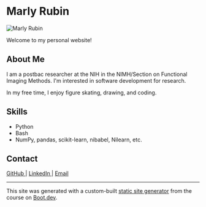 # Marly Rubin

![Marly Rubin](images/me.jpeg)

Welcome to my personal website!

## About Me

I am a postbac researcher at the NIH in the NIMH/Section on Functional Imaging Methods. I'm interested in software development
for research.

In my free time, I enjoy figure skating, drawing, and coding.

## Skills

- Python
- Bash
- NumPy, pandas, scikit-learn, nibabel, Nilearn, etc.

## Contact

<a href="https://github.com/marlyr">
  <i class="fab fa-github"></i> GitHub
</a> |
<a href="https://www.linkedin.com/in/marly-rubin-85043022b">
  <i class="fab fa-linkedin"></i> LinkedIn
</a> |
<a href="mailto:marlyr637@gmail.com">
  <i class="fas fa-envelope"></i> Email
</a>

---

This site was generated with a custom-built [static site generator](https://www.boot.dev/courses/build-static-site-generator-python) from the course on [Boot.dev](https://www.boot.dev).